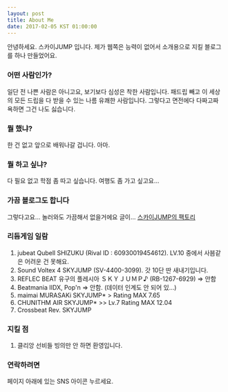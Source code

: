 ```yaml
---
layout: post
title: About Me
date: 2017-02-05 KST 01:00:00
---
```


안녕하세요. 스카이JUMP 입니다.
제가 웹쪽은 능력이 없어서 소개용으로 지킬 블로그를 하나 만들었어요.

### 어떤 사람인가? ###

일단 전 나쁜 사람은 아니고요, 보기보다 심성은 착한 사람입니다.
패드립 빼고 이 세상의 모든 드립을 다 받을 수 있는 나름 유쾌한 사람입니다.
그렇다고 면전에다 다짜고짜 욕하면 그건 나도 싫습니다.

### 뭘 했냐? ###

한 건 없고 앞으로 배워나갈 겁니다. 아마.

### 뭘 하고 싶냐? ###

다 필요 없고 학점 좀 따고 싶습니다.
여행도 좀 가고 싶고요...

### 가끔 블로그도 합니다 ###

그렇다고요... 놀러와도 가끔해서 없을거에요 글이...
[스카이JUMP의 팩토리](http://skyfactory.tistory.com)

### 리듬게임 일람 ###

1. jubeat Qubell SHIZUKU (Rival ID : 60930019454612). LV.10 중에서 사븜같은 어려운 건 못해요.
2. Sound Voltex 4 SKYJUMP (SV-4400-3099). 갓 10단 딴 새내기입니다.
3. REFLEC BEAT 유구의 플레시아 ＳＫＹＪＵＭＰ♪ (RB-1267-6929) => 안함
4. Beatmania IIDX, Pop'n => 안함. (데이터 인계도 안 되어 있...)
5. maimai MURASAKi SKYJUMP* > Rating MAX 7.65
6. CHUNITHM AIR SKYJUMP* >> Lv.7 Rating MAX 12.04
7. Crossbeat Rev. SKYJUMP

### 지킬 점 ###

1. 클리앙 선비들 빙의만 안 하면 환영입니다.

### 연락하려면 ###

페이지 아래에 있는 SNS 아이콘 누르세요.
